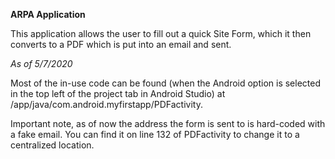 **ARPA Application**

This application allows the user to fill out a quick Site Form, which it then converts to a PDF which is put into an email and sent.

*As of 5/7/2020*

Most of the in-use code can be found (when the Android option is selected in the top left of the project tab in Android Studio) at /app/java/com.android.myfirstapp/PDFactivity.

Important note, as of now the address the form is sent to is hard-coded with a fake email. You can find it on line 132 of PDFactivity to change it to a centralized location.
